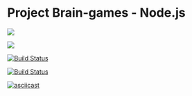 # Project Brain-games - Node.js

<a href="https://codeclimate.com/github/codeclimate/codeclimate/maintainability"><img src="https://api.codeclimate.com/v1/badges/a99a88d28ad37a79dbf6/maintainability" /></a>

<a href="https://codeclimate.com/github/codeclimate/codeclimate/test_coverage"><img src="https://api.codeclimate.com/v1/badges/a99a88d28ad37a79dbf6/test_coverage" /></a>

[![Build Status](https://travis-ci.com/travis-ci/travis-web.svg?branch=master)](https://travis-ci.com/travis-ci/travis-web)

[![Build Status](https://travis-ci.org/pravdorin/backend-project-lvl1.svg?branch=master)](https://travis-ci.org/pravdorin/backend-project-lvl1)

[![asciicast](https://asciinema.org/a/MUrPrniOMrCblI3sc84H2tBuD.svg)](https://asciinema.org/a/MUrPrniOMrCblI3sc84H2tBuD)